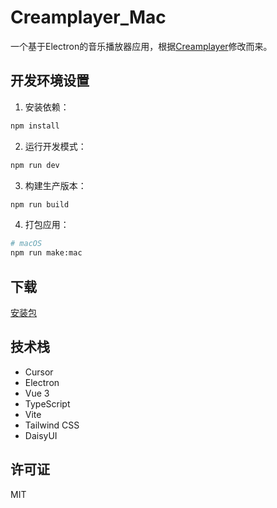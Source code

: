 # Creamplayer_Mac

一个基于Electron的音乐播放器应用，根据[Creamplayer](https://github.com/Beadd/Creamplayer)修改而来。

## 开发环境设置

1. 安装依赖：
```bash
npm install
```

2. 运行开发模式：
```bash
npm run dev
```

3. 构建生产版本：
```bash
npm run build
```

4. 打包应用：
```bash
# macOS
npm run make:mac
```

## 下载
[安装包](https://github.com/qingshuizhiren/Creamplayer_Mac/releases/tag/music_download_mac)

## 技术栈

- Cursor
- Electron
- Vue 3
- TypeScript
- Vite
- Tailwind CSS
- DaisyUI

## 许可证

MIT

